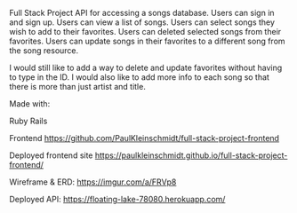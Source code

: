 

Full Stack Project API for accessing a songs database. Users can sign in and sign up. Users can view a list of songs. Users can select songs they wish to add to their favorites. Users can deleted selected songs from their favorites. Users can update songs in their favorites to a different song from the song resource.

I would still like to add a way to delete and update favorites without having to type in the ID. I would also like to add more info to each song so that there is more than just artist and title.


Made with:

Ruby
Rails



Frontend https://github.com/PaulKleinschmidt/full-stack-project-frontend

Deployed frontend site https://paulkleinschmidt.github.io/full-stack-project-frontend/

Wireframe & ERD: https://imgur.com/a/FRVp8

Deployed API: https://floating-lake-78080.herokuapp.com/
